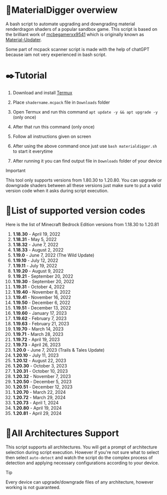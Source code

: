 # 💫MaterialDigger overwiew 
A bash script to automate upgrading and downgrading material renderdragon shaders of a popular sandbox game. This script is based on the brilliant work of [mcbegamerxx9541](https://github.com/mcbegamerxx954) which is originally known as [Material-Updater](https://github.com/mcbegamerxx954/material-updater/tree/v0.1.1).

Some part of mcpack scanner script is made with the help of chatGPT because iam not very experienced in bash script.

# ✒️Tutorial
1. Download and install [Termux](https://github.com/termux/termux-app/releases)

2. Place `shadername.mcpack` file in `Downloads` folder 

3. Open Termux and run this command `apt update -y && apt upgrade -y` (only once)

4. After that run this command (only once)

5. Follow all instructions given on screen

6. After using the above command once just use `bash materialdigger.sh` to start it everytime

7. After running it you can find output file in `Downloads` folder of your device

> [!IMPORTANT]
> This tool only supports versions from 1.80.30 to 1.20.80. You can upgrade or downgrade shaders between all these versions just make sure to put a valid version code when it asks during script execution.

# 🔋List of supported version codes
Here is the list of Minecraft Bedrock Edition versions from 1.18.30 to 1.20.81

1. **1.18.30** - April 19, 2022
2. **1.18.31** - May 5, 2022
3. **1.18.32** - June 7, 2022
4. **1.18.33** - August 2, 2022
5. **1.19.0** - June 7, 2022 (The Wild Update)
6. **1.19.10** - July 12, 2022
7. **1.19.11** - July 19, 2022
8. **1.19.20** - August 9, 2022
9. **1.19.21** - September 20, 2022
10. **1.19.30** - September 20, 2022
11. **1.19.31** - October 4, 2022
12. **1.19.40** - November 8, 2022
13. **1.19.41** - November 16, 2022
14. **1.19.50** - December 6, 2022
15. **1.19.51** - December 13, 2022
16. **1.19.60** - January 17, 2023
17. **1.19.62** - February 7, 2023
18. **1.19.63** - February 21, 2023
19. **1.19.70** - March 14, 2023
20. **1.19.71** - March 28, 2023
21. **1.19.72** - April 19, 2023
22. **1.19.73** - April 26, 2023
23. **1.20.0** - June 7, 2023 (Trails & Tales Update)
24. **1.20.10** - July 11, 2023
25. **1.20.12** - August 22, 2023
26. **1.20.30** - October 3, 2023
27. **1.20.31** - October 10, 2023
28. **1.20.32** - November 7, 2023
29. **1.20.50** - December 5, 2023
30. **1.20.51** - December 12, 2023
31. **1.20.70** - March 22, 2024
32. **1.20.72** - March 29, 2024
33. **1.20.73** - April 1, 2024
34. **1.20.80** - April 19, 2024
35. **1.20.81** - April 29, 2024

# 📀All Architectures Support 
This script supports all architectures. You will get a prompt of architecture selection during script execution. However if you're not sure what to select then select `auto-detect` and watch the script do the complex process of detection and applying necessary configurations according to your device.

> [!TIP]
> Every device can upgrade/downgrade files of any architecture, however working is not guaranteed.

